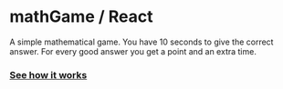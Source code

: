 # mathGame / React
A simple mathematical game. You have 10 seconds to give the correct answer. For every good answer you get a point and an extra time.
### [See how it works](https://nataliagrudzien.github.io/mathGame/) ###
